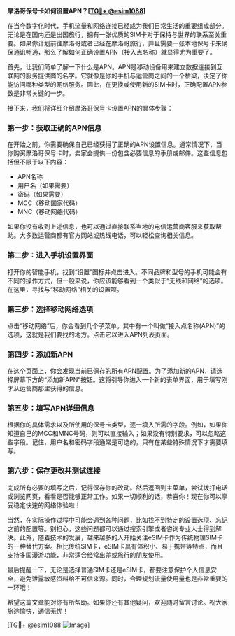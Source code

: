 **摩洛哥保号卡如何设置APN？[[TG💪+ @esim1088](https://t.me/s/esim1088)]**

在当今数字化时代，手机流量和网络连接已经成为我们日常生活的重要组成部分。无论是在国内还是出国旅行，拥有一张优质的SIM卡对于保持与世界的联系至关重要。如果你计划前往摩洛哥或者已经在摩洛哥旅行，并且需要一张本地保号卡来确保通讯畅通，那么了解如何正确设置APN（接入点名称）就显得尤为重要了。

首先，让我们简单了解一下什么是APN。APN是移动设备用来建立数据连接到互联网的服务提供商的名字。它就像是你的手机与运营商之间的一个桥梁，决定了你能访问哪种类型的网络服务。因此，在更换或使用新的SIM卡时，正确配置APN参数是非常关键的一步。

接下来，我们将详细介绍摩洛哥保号卡设置APN的具体步骤：

### 第一步：获取正确的APN信息

在开始之前，你需要确保自己已经获得了正确的APN设置信息。通常情况下，当你购买摩洛哥保号卡时，卖家会提供一份包含必要信息的手册或邮件。这些信息包括但不限于以下内容：
- APN名称
- 用户名（如果需要）
- 密码（如果需要）
- MCC（移动国家代码）
- MNC（移动网络代码）

如果你没有收到上述信息，也可以通过直接联系当地的电信运营商客服来获取帮助。大多数运营商都有官方网站或热线电话，可以轻松查询相关信息。

### 第二步：进入手机设置界面

打开你的智能手机，找到“设置”图标并点击进入。不同品牌和型号的手机可能会有不同的操作方式，但一般来说，你应该能够看到一个类似于“无线和网络”的选项。在这里，寻找与“移动网络”相关的设置项。

### 第三步：选择移动网络选项

点击“移动网络”后，你会看到几个子菜单。其中有一个叫做“接入点名称(APN)”的选项，这就是我们要找的地方。点击它以进入APN列表页面。

### 第四步：添加新APN

在这个页面上，你会发现当前已保存的所有APN配置。为了添加新的APN，请选择屏幕下方的“添加新APN”按钮。这将引导你进入一个新的表单界面，用于填写刚才从运营商那里获得的信息。

### 第五步：填写APN详细信息

根据你的具体需求以及所使用的保号卡类型，逐一填入所需的字段。例如，如果你知道自己的MCC和MNC号码，则可以直接输入；如果没有特别要求，可以忽略这些字段。记住，用户名和密码字段通常是可选的，只有在某些特殊情况下才需要填写。

### 第六步：保存更改并测试连接

完成所有必要的填写之后，记得保存你的改动。然后返回到主菜单，尝试拨打电话或浏览网页，看看是否能够正常工作。如果一切顺利的话，恭喜你！现在你可以享受稳定快速的网络体验啦！

当然，在实际操作过程中可能会遇到各种问题，比如找不到特定的设置选项、忘记之前的配置等。别担心，这些问题都可以通过搜索引擎或者咨询专业人士得到解决。此外，随着技术的发展，越来越多的人开始关注eSIM卡作为传统物理SIM卡的一种替代方案。相比传统SIM卡，eSIM卡具有体积小、易于携带等特点，而且支持多国漫游功能，非常适合经常出差或旅行的朋友使用。

最后提醒一下，无论是选择普通SIM卡还是eSIM卡，都要注意保护个人信息安全，避免泄露敏感资料给不可信来源。同时，合理规划流量使用量也是非常重要的一环哦！

希望这篇文章能对你有所帮助。如果你还有其他疑问，欢迎随时留言讨论。祝大家旅途愉快，通信无忧！

[[TG💪+ @esim1088](https://t.me/s/esim1088) ![Image](https://i.postimg.cc/4NQfJmqS/Snipaste-2025-05-13-00-14-12.png)]